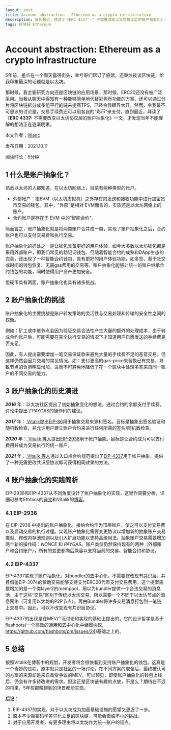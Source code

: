 ```yaml
---
layout: post
title: Account abstraction - Ethereum as a crypto infrastructure
description: 直到最近，拜读了《ERC 4337":" 不需要改变以太坊协议层的账户抽象化》一文，才发现当年不能理解的想法正在逐渐明晰。
tags: 区块链 Ethereum
---
```


# Account abstraction: Ethereum as a crypto infrastructure

5年前，差点在一个雨天露宿街头，幸亏哥们帮订了旅馆，还秉烛夜谈区块链，给我印象最深的话题就是以太坊。

那时候，我主要研究方向还是区块链的应用场景，那时候，ERC20还没有被广泛采用。当我从聊天中得知有一种能够简单地代替彩色币功能的方案、还可以通过分片将区块链拆分成多组平行的链来提高TPS，已经令我眼界大开。然而，令我最不可思议的讨论是，交易手续费还可以用各自的“彩币”来支付。直到最近，拜读了《**ERC 4337:** 不需要改变以太坊协议层的账户抽象化》一文，才发现当年不能理解的想法正在逐渐明晰。

本文作者：[litianc](https://link.zhihu.com/?target=https%3A//github.com/litianc)

发布日期：2021.10.11

阅读时长：5分钟

## 1 什么是账户抽象化？

熟悉以太坊的人都知道，在以太坊网络上，目前有两种类型的账户。

- 外部帐户：指EVM（以太坊虚拟机）之外存在的发送和接收功能中进行加密货币交易的钱包。其中，“外部”是相对 EVM而言的，实质还是以太坊网络上的账户。
- 合约账户是存在于 EVM 中的“智能合约”。

简而言之，账户抽象化就是将两类账户合并成一类，实现了账户抽象化之后，合约账户也可以支付交易费和执行交易。

账户抽象化的好处之一是让钱包具备更好的用户体验。如今大多数以太坊钱包都是采用外部账户，即我们常见的助记词钱包。但随着智能合约的成熟和DApp生态的完善，还出现了一种智能合约钱包，具有更好的用户体验功能，如多签、基于社交或时间的钱包恢复、无需gas费用的交易等。账户抽象化能够让统一的账户继承合约钱包的功能，同时使得用户资产更加安全。

但硬币具有两面，账户抽象化也具有诸多挑战。

## 2 账户抽象化的挑战

账户抽象化的主要挑战是账户转发策略的灵活性与交易处理和传输的安全性之间的权衡。

例如：矿工或中继节点会因为验证交易合法性产生大量的额外的处理成本，由于转成合约账户后，可能需要在完全执行交易的情况下才知道用户自愿发送的手续费是否充足。

因此，有人提出需要增加一笔交易保证款来避免大量的手续费不足的恶意交易。但这样仍然会因为交易的常见情况，如：支付更高的gas-price来替换已有交易，导致节点的负担明显增加，进而不可避免地降低了在一个区块中处理多笔来自同一账户的不同交易的能力。

## 3 账户抽象化的历史演进

***2016*** 年：以太坊社区提出了初始抽象变化的想法，通过合约的余额支付手续费。讨论中提出了PAYGAS的操作码的建议。

***2017*** 年：[ Vitalik](https://twitter.com/VitalikButerin)提出[EIP-86](https://github.com/ethereum/EIPs/blob/master/EIPS/eip-86.md)用于抽象交易来源和签名。目标是抽象出签名验证和随机数检查，并允许用户建立账户合约来进行任何所需的签名/随机数检查。

***2020*** 年：[ Vitalik 等人](https://twitter.com/VitalikButerin)提出[EIP-2938](https://eips.ethereum.org/EIPS/eip-2938)用于帐户抽象。目标是让合约成为可以支付费用并成为交易执行的统一账户。

***2021*** 年：[ Vitalik 等人](https://twitter.com/VitalikButerin)通过入口点合约规范提出了[EIP-4337](https://github.com/ethereum/EIPs/blob/e4519f1e182e5ec49d99022532b54369e8b293e9/EIPS/eip-4337.md)用于帐户抽象，提供了一种无需更改共识层协议即可获得相同效果的方法。

## 4 账户抽象化的实践简析

EIP-2938和EIP-4337从不同角度设计了账户抽象化的实现，这里作简要分析，详细可参考Ethfans的[译文](https://ethfans.org/posts/account-abstraction-eip-2938-why-and-what)和Vitalik的[博客](https://medium.com/infinitism/erc-4337-account-abstraction-without-ethereum-protocol-changes-d75c9d94dc4a)。

### 4.1 EIP-2938

在 EIP-2938 中提出的账户抽象化，接纳合约作为顶层账户，使之可以支付交易费以及启动交易的执行过程。实现账户抽象化需要变更协议以增加新的抽象账户交易类型、修改内存池规则以及引入扩展功能以支持高级用法。抽象账户交易需要增加两个新的操作码：*NONCE* 和 *PAYGAS*。账户类型仍然保持现有的两种（外部账户和合约账户），所有的变更都向后兼容以支持当前的交易、智能合约和协议。

### 4.2 EIP-4337

EIP-4337实现了账户抽象化，对bundler的去中心化，不需要修改现有共识层，并且借鉴EIP-3074的赞助交易能够支持支付ERC20代币支付交易费用。这个提案需要增加的是一个类layer2的mempool，用以为bundler提供一个合法交易的消息池，由于这些“交易”区别于传统以太坊交易，所以需要一个不同于以太坊节点的消息网络（可复用以太坊的P2P节点）。再由Bundler将许多交易消息打包到一笔链上交易中。因此，可以不改变现有共识层协议。

EIP-4337的出现是在MEV广泛讨论和实现的基础上提出的，它的设计哲学是基于flashbots(一个高效的通用和去中心化中继器协议, https://github.com/flashbots/pm/issues/24)基础之上的。

## 5 总结

按照Vitalik在博客中的规划，开发者将会很快看到支持账户抽象化的钱包。这真是一个奇妙的过程，原本就只是社区的一场讨论，在不同方案的取舍后，最终被认可的方案的来源却是来自备受争议的MEV。可以预见，即使账户抽象化的钱包上线后，仍会有许多待改进的需求。但这正是区块链有趣的点放，不是么？期待在不远的将来，5年前那晚聊到的场景都能实现。



**后记**：

1. EIP-4337的实现，对于以太坊成为加密基础设施的愿望又更近了一步。
2. 原本不少靠密码学差异化立足的区块链，可能会面临不小的挑战。
3. 对于应用开发者，有更多理由将以太坊作为统一账户的锚点。